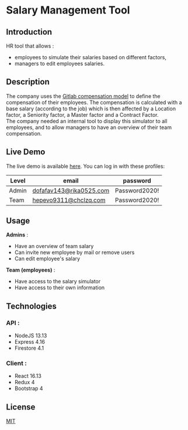 # Salary Management Tool
## Introduction
HR tool that allows :
* employees to simulate their salaries based on different factors,
* managers to edit employees salaries.
## Description

The company uses the [Gitlab compensation model](https://about.gitlab.com/handbook/total-rewards/compensation/compensation-calculator/calculator/) to define the compensation of their employees. 
The compensation is calculated with a base salary (according to the job) which is then affected by a Location factor, a Seniority factor, a Master factor and a Contract Factor.  
The company needed an internal tool to display this simulator to all employees, and to allow managers to have an overview of their team compensation.


## Live Demo

The live demo is available [here](https://modular-source-287611.nw.r.appspot.com/).
You can log in with these profiles: 

| Level | email                   | password      |
|-------|-------------------------|---------------|
| Admin | dofafav143@rika0525.com | Password2020! |
| Team  | hepevo9311@chclzq.com   | Password2020! |

## Usage
**Admins** : 
* Have an overview of team salary
* Can invite new employee by mail or remove users 
* Can edit employee's salary

**Team (employees)** : 
* Have access to the salary simulator 
* Have access to their own information

## Technologies
### API :
* NodeJS 13.13
* Express 4.16
* Firestore 4.1

### Client :
* React 16.13
* Redux 4
* Bootstrap 4

## License
[MIT](https://choosealicense.com/licenses/mit/)
